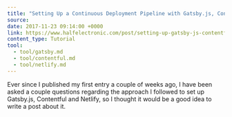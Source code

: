 ```yaml
---
title: "Setting Up a Continuous Deployment Pipeline with Gatsby.js, Contentful and Netlify | halfelectronic.com"
source:
date: 2017-11-23 09:14:00 +0000
link: https://www.halfelectronic.com/post/setting-up-gatsby-js-contentful-and-netlify/
content_type: Tutorial
tool:
  - tool/gatsby.md
  - tool/contentful.md
  - tool/netlify.md
---
```

Ever since I published my first entry a couple of weeks ago, I have been asked a couple questions regarding the approach I followed to set up Gatsby.js, Contentful and Netlify, so I thought it would be a good idea to write a post about it.





